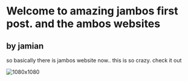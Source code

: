 # Welcome to amazing jambos first post. and the ambos websites
## by jamian

so basically there is jambos website now.. this is so crazy. check it out

![1080x1080](/images/dog.jpg)